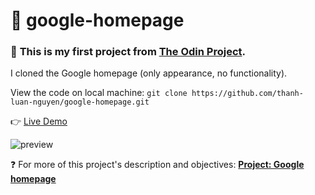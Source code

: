 # 🌱 google-homepage

### 🔰 **This is my first project from [The Odin Project](https://www.theodinproject.com/home).**

I cloned the Google homepage (only appearance, no functionality).

View the code on local machine: `git clone https://github.com/thanh-luan-nguyen/google-homepage.git`

👉 [Live Demo](https://thanh-luan-nguyen.github.io/google-homepage/)

![preview](https://github.com/thanh-luan-nguyen/my-resume-repository/blob/main/Google%20Homepage.gif)

❓ For more of this project's description and objectives: [**Project: Google homepage**](https://www.theodinproject.com/paths/foundations/courses/foundations/lessons/html-css)
